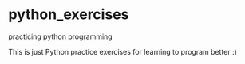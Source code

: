 # python_exercises
practicing python programming

This is just Python practice exercises for learning to program better :)

